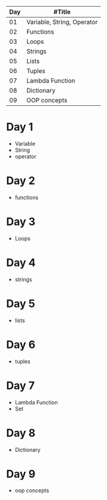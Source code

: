 
| Day | #Title           |
|-----|------------------|
| 01  | Variable, String, Operator|
| 02  |Functions|
| 03  |Loops|
| 04  | Strings |
| 05  | Lists  |
| 06  | Tuples |
| 07  | Lambda Function |
| 08  | Dictionary |
| 09  | OOP concepts |




# Day 1
- Variable
- String
- operator
# Day 2
- functions
# Day 3
- Loops
# Day 4
- strings
# Day 5
- lists
# Day 6
- tuples
# Day 7
- Lambda Function
- Set
# Day 8
- Dictionary
# Day 9
- oop concepts 
